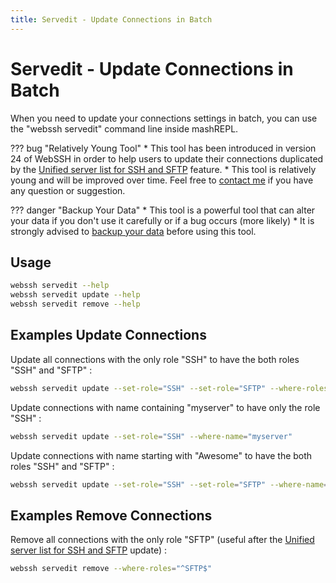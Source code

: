 ```yaml
---
title: Servedit - Update Connections in Batch
---
```


# Servedit - Update Connections in Batch
When you need to update your connections settings in batch, you can use the "webssh servedit" command line inside mashREPL. 

??? bug "Relatively Young Tool"
    * This tool has been introduced in version 24 of WebSSH in order to help users to update their connections duplicated by the [Unified server list for SSH and SFTP](https://github.com/isontheline/pro.webssh.net/issues/202) feature.
    * This tool is relatively young and will be improved over time. Feel free to [contact me](/support/) if you have any question or suggestion.

??? danger "Backup Your Data"
    * This tool is a powerful tool that can alter your data if you don't use it carefully or if a bug occurs (more likely)
    * It is strongly advised to [backup your data](/documentation/help/howtos/mashREPL/database-backup/) before using this tool.

## Usage
```bash
webssh servedit --help
webssh servedit update --help
webssh servedit remove --help
```

## Examples Update Connections
Update all connections with the only role "SSH" to have the both roles "SSH" and "SFTP" :
```bash
webssh servedit update --set-role="SSH" --set-role="SFTP" --where-roles="^SSH$"
```

Update connections with name containing "myserver" to have only the role "SSH" :
```bash
webssh servedit update --set-role="SSH" --where-name="myserver"
```

Update connections with name starting with "Awesome" to have the both roles "SSH" and "SFTP" :
```bash
webssh servedit update --set-role="SSH" --set-role="SFTP" --where-name="^Awesome"
```

## Examples Remove Connections
Remove all connections with the only role "SFTP" (useful after the [Unified server list for SSH and SFTP](https://github.com/isontheline/pro.webssh.net/issues/202) update) :
```bash
webssh servedit remove --where-roles="^SFTP$"
```